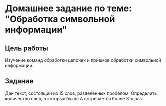 # Домашнее задание по теме: "Обработка символьной информации"

## Цель работы
Изучение команд обработки цепочек и приемов обработки символьной информации.

## Задание
Дан текст, состоящий из 15 слов, разделенных пробелом. Определить количество слов, в которых буква А встречается более 3-х раз.